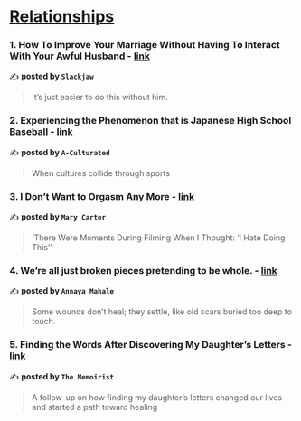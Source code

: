 
<h1><a href=https://medium.com/tag/relationships/recommended target="_blank" rel="noopener noreferrer">Relationships</a></h1>
<h3>1. How To Improve Your Marriage Without Having To Interact With Your Awful Husband - <a href="https://medium.com/slackjaw/how-to-improve-your-marriage-without-having-to-interact-with-your-awful-husband-d3af54c13de4" target="_blank" rel="noopener noreferrer">link</a></h3>

✍️ **posted by `Slackjaw`**

<blockquote>It’s just easier to do this without him.</blockquote>

<h3>2. Experiencing the Phenomenon that is Japanese High School Baseball - <a href="https://medium.com/a-culturated/experiencing-the-phenomenon-that-is-japanese-high-school-baseball-b40280d472b6" target="_blank" rel="noopener noreferrer">link</a></h3>

✍️ **posted by `A-Culturated`**

<blockquote>When cultures collide through sports</blockquote>

<h3>3. I Don’t Want to Orgasm Any More - <a href="https://medium.com/@aboutmary/i-dont-want-to-orgasm-any-more-53c6f465a3e5" target="_blank" rel="noopener noreferrer">link</a></h3>

✍️ **posted by `Mary Carter`**

<blockquote>‘There Were Moments During Filming When I Thought: ‘I Hate Doing This’’</blockquote>

<h3>4. We’re all just broken pieces pretending to be whole. - <a href="https://medium.com/@annayam/were-all-just-broken-pieces-pretending-to-be-whole-4d2306b1fa05" target="_blank" rel="noopener noreferrer">link</a></h3>

✍️ **posted by `Annaya Mahale`**

<blockquote>Some wounds don’t heal; they settle, like old scars buried too deep to touch.</blockquote>

<h3>5. Finding the Words After Discovering My Daughter’s Letters - <a href="https://medium.com/the-memoirist/finding-the-words-after-discovering-my-daughters-letters-d3c537344c45" target="_blank" rel="noopener noreferrer">link</a></h3>

✍️ **posted by `The Memoirist`**

<blockquote>A follow-up on how finding my daughter’s letters changed our lives and started a path toward healing</blockquote>

